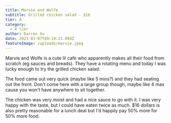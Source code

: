 ```yaml
---
title: Marvie and Wolfe
subtitle: Grilled chicken salad - $16
tier: A
category:
  - A tier
author: Darren Xu
date: 2023-03-07T09:19:21.094Z
featureImage: /uploads/marvie.jpeg
---
```

Marvie and Wolfe is a cute lil cafe who apparently makes all their food from scratch (eg sauces and breads). They have a rotating menu and today I was lucky enough to try the grilled chicken salad. 

The food came out very quick (maybe like 5 mins?) and they had seating out the front. Don't come here with a large group though, maybe like 4 max cause you won't have anywhere to sit together.

The chicken was very moist and had a nice sauce to go with it. I was very happy with the taste, but I could have eaten twice as much. $16 dollars is also pretty reasonable for a lunch deal but I'd happily pay 50% more for 50% more food.